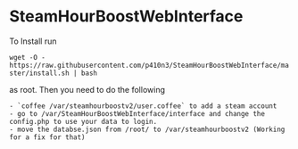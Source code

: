 # SteamHourBoostWebInterface
To Install run 

`wget -O - https://raw.githubusercontent.com/p410n3/SteamHourBoostWebInterface/master/install.sh | bash`

as root. Then you need to do the following
    
    - `coffee /var/steamhourboostv2/user.coffee` to add a steam account
    - go to /var/SteamHourBoostWebInterface/interface and change the config.php to use your data to login.
    - move the databse.json from /root/ to /var/steamhourboostv2 (Working for a fix for that)
    

